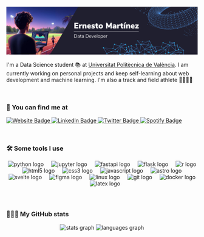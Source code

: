 ![Title Banner](photo_left.png)

I'm a Data Science student 📚 at [Universitat Politècnica de València](https://www.upv.es). I am currently working on personal projects and keep self-learning about web development and machine learning. I'm also a track and field athlete 🏃🏽‍♂️😉

<br/>

### 🔎 You can find me at

<p>
  <a target="_blank" href="https://em4go.github.io/portfolio">
    <img src="https://img.shields.io/badge/-em4go.github.io-074784?style=flat-square&amp;labelColor=074784&amp;logo=Firefox&amp;link=https://em4go.github.io/em4go-blog" alt="Website Badge">
  </a>
  <a target="_blank" href="https://www.linkedin.com/in/ernestomg/">
    <img src="https://img.shields.io/badge/-@ernestomg-0a66c2?style=flat-square&amp;labelColor=0a66c2&amp;logo=LinkedIn&amp;link=https://www.linkedin.com/in/ernestomg/" alt="LinkedIn Badge">
  </a>
   <a target="_blank" href="https://twitter.com/3rnestomartinez">
     <img src="https://img.shields.io/badge/-@3rnestomartinez-0A0A0A?style=flat-square&amp;labelColor=0A0A0A&amp;logo=X&amp;link=https://twitter.com/3rnestomartinez" alt="Twitter Badge">
   </a>
  <a target="_blank" href="https://open.spotify.com/user/emago2004">
    <img src="https://img.shields.io/badge/-@em4go-1db954?style=flat-square&amp;labelColor=fff&amp;logo=Spotify&amp;link=https://open.spotify.com/user/emago2004" alt="Spotify Badge">
  </a>
</p>
<br/>

### 🛠️ Some tools I use

<div align="center">
  <img src="https://cdn.jsdelivr.net/gh/devicons/devicon/icons/python/python-original.svg" height="40" alt="python logo"  />
  <img width="12" />
  <img src="https://cdn.jsdelivr.net/gh/devicons/devicon/icons/jupyter/jupyter-original.svg" height="40" alt="jupyter logo"  />
  <img width="12" />
  <img src="https://cdn.jsdelivr.net/gh/devicons/devicon/icons/fastapi/fastapi-original.svg" height="40" alt="fastapi logo"  />
  <img width="12" />
  <img src="https://cdn.jsdelivr.net/gh/devicons/devicon/icons/flask/flask-original.svg" height="40" alt="flask logo"  />
  <img width="12" />
  <img src="https://cdn.jsdelivr.net/gh/devicons/devicon/icons/r/r-original.svg" height="40" alt="r logo"  />
  <img width="12" />
  <img src="https://cdn.jsdelivr.net/gh/devicons/devicon/icons/html5/html5-original.svg" height="40" alt="html5 logo"  />
  <img width="12" />
  <img src="https://cdn.jsdelivr.net/gh/devicons/devicon/icons/css3/css3-original.svg" height="40" alt="css3 logo"  />
  <img width="12" />
  <img src="https://cdn.jsdelivr.net/gh/devicons/devicon/icons/javascript/javascript-original.svg" height="40" alt="javascript logo"  />
  <img width="12" />
  <img src="https://cdn.simpleicons.org/astro/FF5D01" height="40" alt="astro logo"  />
  <img width="12" />
  <img src="https://cdn.jsdelivr.net/gh/devicons/devicon/icons/svelte/svelte-original.svg" height="40" alt="svelte logo"  />
  <img width="12" />
  <img src="https://cdn.jsdelivr.net/gh/devicons/devicon/icons/figma/figma-original.svg" height="40" alt="figma logo"  />
  <img width="12" />
  <img src="https://cdn.jsdelivr.net/gh/devicons/devicon/icons/linux/linux-original.svg" height="40" alt="linux logo"  />
  <img width="12" />
  <img src="https://cdn.jsdelivr.net/gh/devicons/devicon/icons/git/git-original.svg" height="40" alt="git logo"  />
  <img width="12" />
  <img src="https://cdn.jsdelivr.net/gh/devicons/devicon/icons/docker/docker-original.svg" height="40" alt="docker logo"  />
  <img width="12" />
  <img src="https://cdn.jsdelivr.net/gh/devicons/devicon/icons/latex/latex-original.svg" height="40" alt="latex logo"  />
</div>

###

###
<br/>

### 👨🏽‍💻 My GitHub stats


<div align="center">
  <img src="https://github-readme-stats.vercel.app/api?username=em4go&hide_title=false&hide_rank=false&show_icons=true&include_all_commits=true&count_private=true&disable_animations=false&theme=dracula&locale=en&hide_border=false&order=1" height="150" alt="stats graph"  />
  <img src="https://github-readme-stats.vercel.app/api/top-langs?username=em4go&locale=en&hide_title=false&layout=compact&card_width=320&langs_count=5&theme=dracula&hide_border=false&order=2" height="150" alt="languages graph"  />
</div>

###
<!--
**em4go/em4go** is a ✨ _special_ ✨ repository because its `README.md` (this file) appears on your GitHub profile.

Here are some ideas to get you started:

- 🔭 I’m currently working on ...
- 🌱 I’m currently learning ...
- 👯 I’m looking to collaborate on ...
- 🤔 I’m looking for help with ...
- 💬 Ask me about ...
- 📫 How to reach me: ...
- 😄 Pronouns: ...
- ⚡ Fun fact: ...
- My tech stack
-->
